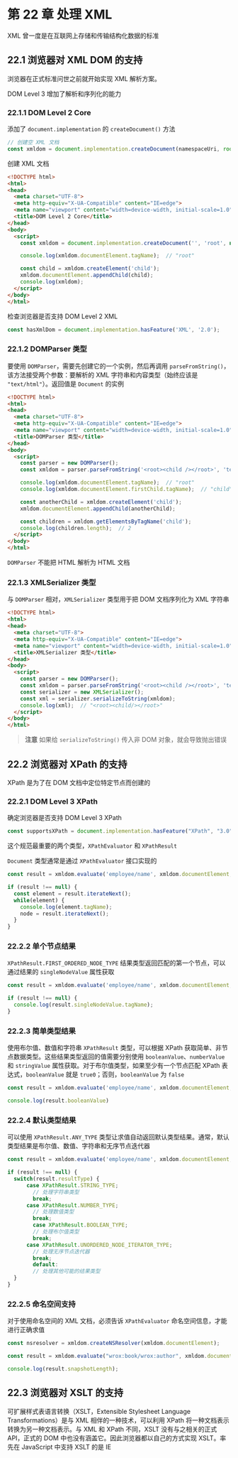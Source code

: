 # 第 22 章 处理 XML

XML 曾一度是在互联网上存储和传输结构化数据的标准

## 22.1 浏览器对 XML DOM 的支持

浏览器在正式标准问世之前就开始实现 XML 解析方案。

DOM Level 3 增加了解析和序列化的能力

### 22.1.1 DOM Level 2 Core

添加了 `document.implementation` 的 `createDocument()` 方法

```js
// 创建空 XML 文档
const xmldom = document.implementation.createDocument(namespaceUri, root, doctype);
```



创建 XML 文档

```html
<!DOCTYPE html>
<html>
<head>
  <meta charset="UTF-8">
  <meta http-equiv="X-UA-Compatible" content="IE=edge">
  <meta name="viewport" content="width=device-width, initial-scale=1.0">
  <title>DOM Level 2 Core</title>
</head>
<body>
  <script>
    const xmldom = document.implementation.createDocument('', 'root', null);

    console.log(xmldom.documentElement.tagName);  // "root"

    const child = xmldom.createElement('child');
    xmldom.documentElement.appendChild(child);
    console.log(xmldom);
  </script>
</body>
</html>
```



检查浏览器是否支持 DOM Level 2 XML

```js
const hasXmlDom = document.implementation.hasFeature('XML', '2.0');
```



### 22.1.2 DOMParser 类型

要使用 `DOMParser`，需要先创建它的一个实例，然后再调用 `parseFromString()`，该方法接受两个参数：要解析的 XML 字符串和内容类型（始终应该是 `"text/html"`）。返回值是 `Document` 的实例

```html
<!DOCTYPE html>
<html>
<head>
  <meta charset="UTF-8">
  <meta http-equiv="X-UA-Compatible" content="IE=edge">
  <meta name="viewport" content="width=device-width, initial-scale=1.0">
  <title>DOMParser 类型</title>
</head>
<body>
  <script>
    const parser = new DOMParser();
    const xmldom = parser.parseFromString('<root><child /></root>', 'text/xml');

    console.log(xmldom.documentElement.tagName);  // "root"
    console.log(xmldom.documentElement.firstChild.tagName);  // "child"

    const anotherChild = xmldom.createElement('child');
    xmldom.documentElement.appendChild(anotherChild);

    const children = xmldom.getElementsByTagName('child');
    console.log(children.length);  // 2
  </script>
</body>
</html>
```



`DOMParser` 不能把 HTML 解析为 HTML 文档

### 22.1.3 XMLSerializer 类型

与 `DOMParser` 相对，`XMLSerializer` 类型用于把 DOM 文档序列化为 XML 字符串

```html
<!DOCTYPE html>
<html>
<head>
  <meta charset="UTF-8">
  <meta http-equiv="X-UA-Compatible" content="IE=edge">
  <meta name="viewport" content="width=device-width, initial-scale=1.0">
  <title>XMLSerializer 类型</title>
</head>
<body>
  <script>
    const parser = new DOMParser();
    const xmldom = parser.parseFromString('<root><child /></root>', 'text/xml');
    const serializer = new XMLSerializer();
    const xml = serializer.serializeToString(xmldom);
    console.log(xml);  // "<root><child/></root>"
  </script>
</body>
</html>
```



> **注意** 如果给 `serializeToString()` 传入非 DOM 对象，就会导致抛出错误

## 22.2 浏览器对 XPath 的支持

XPath 是为了在 DOM 文档中定位特定节点而创建的

### 22.2.1 DOM Level 3 XPath

确定浏览器是否支持 DOM Level 3 XPath

```js
const supportsXPath = document.implementation.hasFeature("XPath", "3.0");
```



这个规范最重要的两个类型，`XPathEvaluator` 和 `XPathResult`

`Document` 类型通常是通过 `XPathEvaluator` 接口实现的

```js
const result = xmldom.evaluate('employee/name', xmldom.documentElement, null, XPathResult.ORDERED_NODE_ITERATOR_TYPE, null);

if (result !== null) {
  const element = result.iterateNext();
  while(element) {
    console.log(element.tagName);
    node = result.iterateNext();
  }
}
```



### 22.2.2 单个节点结果

`XPathResult.FIRST_ORDERED_NODE_TYPE` 结果类型返回匹配的第一个节点，可以通过结果的 `singleNodeValue` 属性获取

```js
const result = xmldom.evaluate('employee/name', xmldom.documentElement, null, XPathResult.FIRST_ORDERED_NODE_TYPE, null);

if (result !== null) {
  console.log(result.singleNodeValue.tagName);
}
```



### 22.2.3 简单类型结果

使用布尔值、数值和字符串 `XPathResult` 类型，可以根据 XPath 获取简单、非节点数据类型。这些结果类型返回的值需要分别使用 `booleanValue`、`numberValue` 和 `stringValue` 属性获取。对于布尔值类型，如果至少有一个节点匹配 XPath 表达式，`booleanValue` 就是 `true0`；否则，`booleanValue` 为 `false`

```js
const result = xmldom.evaluate('employee/name', xmldom.documentElement, null, XPathResult.BOOLEAN_TYPE, null);

console.log(result.booleanValue)
```



### 22.2.4 默认类型结果

可以使用 `XPathResult.ANY_TYPE` 类型让求值自动返回默认类型结果。通常，默认类型结果是布尔值、数值、字符串和无序节点迭代器

```js
const result = xmldom.evaluate('employee/name', xmldom.documentElement, null, XPathResult.ANY_TYPE, null);

if (result !== null) {
  switch(result.resultType) {
      case XPathResult.STRING_TYPE;
      	// 处理字符串类型
      	break;
      case XPathResult.NUMBER_TYPE;
      	// 处理数值类型
      	break;
    	case XPathResult.BOOLEAN_TYPE;
      	// 处理布尔值类型
      	break;
      case XPathResult.UNORDERED_NODE_ITERATOR_TYPE;
      	// 处理无序节点迭代器
      	break;
    	default:
      	// 处理其他可能的结果类型
  }
}
```



### 22.2.5 命名空间支持

对于使用命名空间的 XML 文档，必须告诉 `XPathEvaluator` 命名空间信息，才能进行正确求值

```js
const nsresolver = xmldom.createNSResolver(xmldom.documentElement);

const result = xmldom.evaluate("wrox:book/wrox:author", xmldom.documentElement, nsresolver, XPathResult.ORDERED_NODE_SHAPSHOT_TYPE, null);

console.log(result.snapshotLength);
```



## 22.3 浏览器对 XSLT 的支持

可扩展样式表语言转换（XSLT，Extensible Stylesheet Language Transformations）是与 XML 相伴的一种技术，可以利用 XPath 将一种文档表示转换为另一种文档表示。与 XML 和 XPath 不同，XSLT 没有与之相关的正式 API，正式的 DOM 中也没有涵盖它。因此浏览器都以自己的方式实现 XSLT。率先在 JavaScript 中支持 XSLT 的是 IE

